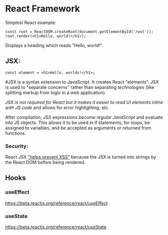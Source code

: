 
# React Framework
Simplest React example:
```JSX
const root = ReactDOM.createRoot(document.getElementById('root'));
root.render(<h1>Hello, world!</h1>);
```
Displays a heading which reads "Hello, world!".

## JSX:
```JSX
const element = <h1>Hello, worlds!</h1>;
```
#JSX is a syntax extension to JavaScript. It creates React "elements". JSX is used to "separate concerns" rather than separating *technologies* (like splitting markup from logic in a web application).

*JSX is not required for React but it makes it easier to read UI elements inline with JS code* and allows for error highlighting, etc.

After compilation, JSX expressions *become regular JavaScript* and evaluate into JS objects. This allows it to be used in if statements, for loops, be assigned to variables, and be accepted as arguments or returned from functions.

### Security:
React JSX ["helps prevent XSS"](https://reactjs.org/docs/introducing-jsx.html) because the JSX is turned into strings by the React DOM before being rendered.

## Hooks
### useEffect
https://beta.reactjs.org/reference/react/useEffect

### useState
https://beta.reactjs.org/reference/react/useState
